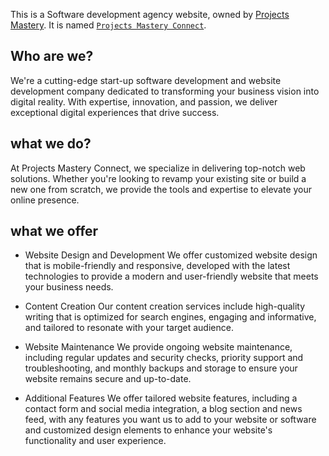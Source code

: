 This is a Software development agency website, owned by [Projects Mastery](https://projectsmasteryconnect.vercel.app/). It is named
 [`Projects Mastery Connect`](https://projectsmasteryconnect.vercel.app/).

## Who are we?
We're a cutting-edge start-up software development and website development company dedicated to transforming your business vision into digital reality. With expertise, innovation, and passion, we deliver exceptional digital experiences that drive success.


## what we do?

At Projects Mastery Connect, we specialize in delivering top-notch web solutions. Whether you're looking to revamp your existing site or build a new one from scratch, we provide the tools and expertise to elevate your online presence.




## what we offer

- Website Design and Development  We offer customized website design that is mobile-friendly and responsive, developed with the latest technologies to provide a modern and user-friendly website that meets your business needs.

- Content Creation 
Our content creation services include high-quality writing that is optimized for search engines, engaging and informative, and tailored to resonate with your target audience.

- Website Maintenance 
We provide ongoing website maintenance, including regular updates and security checks, priority support and troubleshooting, and monthly backups and storage to ensure your website remains secure and up-to-date.

- Additional Features 
We offer tailored website features, including a contact form and social media integration, a blog section and news feed, with any features you want us to add to your website or software and customized design elements to enhance your website's functionality and user experience.